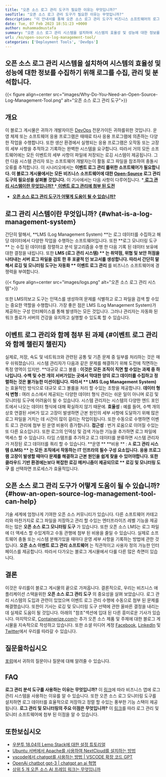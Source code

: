 ```yaml
---
title: "오픈 소스 로그 관리 도구가 필요한 이유는 무엇입니까?" 
seoTitle: "오픈 소스 로그 관리 도구가 필요한 이유는 무엇입니까?" 
description: "이 안내서를 통해 오픈 소스 로그 관리 도구가 비즈니스 소프트웨어의 로그 수집 및 관리에 도움이되는 방법을 알아보십시오." 
date: Tue, 07 Feb 2023 18:51:23 +0000
author: muhammadmustafa
summary: "오픈 소스 로그 관리 시스템을 설치하여 시스템의 효율성 및 성능에 대한 정보를 수집하기 위해 로그를 수집, 관리 및 분석하십시오." 
url: /ko/open-source-log-management-tool/
categories: ['Deployment Tools', 'DevOps']
---
```


## 오픈 소스 로그 관리 시스템을 설치하여 시스템의 효율성 및 성능에 대한 정보를 수집하기 위해 로그를 수집, 관리 및 분석합니다.

{{< figure align=center src="images/Why-Do-You-Need-an-Open-Source-Log-Management-Tool.png" alt="오픈 소스 로그 관리 도구">}}


## 개요
이 블로그 게시물은 귀하가 개발자이든 [DevOps][1] 전문가이든 귀하를위한 것입니다. 운영 체제 또는 소프트웨어 응용 프로그램은 때때로 타사 응용 프로그램에 의존하는 다양한 작업을 수행합니다. 또한 생산 환경에서 실행되는 응용 프로그램은 오작동 또는 고장의 세부 사항을 추적하고 기록하는 완벽한 시스템을 요구합니다. 따라서 거의 모든 소프트웨어에는 모든 이벤트의 세부 사항이 파일에 저장되는 로깅 시스템이 제공됩니다. 그런 다음 시스템 관리자 또는 소프트웨어 개발자는이 활동 로그 파일을 참조하여 충돌시 오류를 추적합니다. 이 시나리오에서는 **이벤트 로그 관리 **를위한 소프트웨어가 필요합니다. 이 블로그 게시물에서는 모든 비즈니스 소프트웨어에 대한 [Open-Source][2]**  로그 관리 도구의 필요성을 살펴볼 것입니다.**
이 기사에서는 다음 사항이 다루어집니다.
  *[ **로그 관리 시스템이란 무엇입니까?** ][3]
  *[ **이벤트 로그 관리에 첨부 된 도전** ][4]
  * **[오픈 소스 로그 관리 도구가 어떻게 도움이 될 수 있습니까?][5]**

## 로그 관리 시스템이란 무엇입니까?   {#what-is-a-log-management-system}
간단히 말해서, **LMS (Log Management System) **는 로그 데이터를 수집하고 해당 데이터에서 다양한 작업을 수행하는 소프트웨어입니다. 또한  **로그 모니터링 도구 ** 는 수집 된 데이터를 정렬하고 분석 알고리즘을 수행 한 다음 기록 된 데이터 보유에 대한 결정을 내립니다. 또한  **LMS (로그 관리 시스템) ** 는 취약점, 위협 및 보안 허점을 나타내는 서버 로그 파일을 검토 한 후 포괄적 인 보고서를 생성합니다. 따라서 간단히 말해서 로깅 및 모니터링 도구는 자동화 ** 이벤트 로그 관리** 를 비즈니스 소프트웨어에 경쟁력을 부여합니다.

{{< figure align=center src="images/logs.png" alt="오픈 소스 로그 관리 시스템">}}

또한 LMS의보고 도구는 인덱스를 생성하여 문제를 식별하고 로그 파일을 검색 할 수있는 중요한 역할을 수행합니다. 가장 좋은 점은 LMS (Log Management System)가 제공하는 구성 인터페이스를 통해 발생하는 모든 것입니다. 그러나 관리자는 자동화 된 워크 플로가 서버의 건강을 유지하고 실행할 수 있도록 할 수 있습니다.

## 이벤트 로그 관리와 함께 첨부 된 과제   {#이벤트 로그 관리와 함께 챌린지 챌린지}
실제로, 저장, 속도 및 네트워크와 관련된 공통 및 기존 문제 중 일부를 처리하는 것은 매우 쉬워졌습니다. 시스템 관리자가 다음과 같은 문제를 해결하기 위해 도전에 직면하는 특정 영역이 있지만.
**대규모 로그 볼륨 : **이것은 모든 조직이 직면 할 수있는 과제 중 하나입니다. 수백 및 수천 개의 서버가있는 곳에서 막대한 양의 로그 데이터를 수집하고 정렬하는 것은 불가능한 미션이됩니다. 따라서 ** LMS (Log Management System)** 는 효율적인 방식으로 대규모 로그 볼륨을 처리 할 수있는 조항을 제공합니다.
**데이터 형식 변형 :** 여러 소스에서 제공되는 다양한 데이터 형식 관리는 쉬운 일이 아니며 로깅 및 모니터링 도구에 어려움이 될 수 있습니다. 시스템 관리자는 시스템의 다양한 엔드 포인트에서 나오는 데이터 형식에 대해 확실하지 않기 때문에.
**효율성 :** 예를 들어, 수백 개의 상호 연결된 서버가 있고 고장이 발생하면 근본 원인의 세부 사항에 도달하기 위해 많은 로그 파일을 거치는 데 시간이 많이 걸리는 작업이됩니다. 또한 수동으로 수행하면 이벤트 로그 관리에 첨부 된 운영 비용이 증가합니다.
**접근성** : 번거 로움으로 이어질 수있는 또 다른 요소입니다. 또한 로그의 인덱싱 및 검색 가능한 기능을 추가하면 로그 파일에 액세스 할 수 있습니다. 타임 스탬프를 추가하고 로그 데이터를 분류하면 시스템 관리자가 저장된 로그 데이터를 쿼리 할 수 ​​있습니다.
**운영 ** **비용 **  : A  **로그 관리 시스템 (LMS) ** 는 모든 조직에서 작동하는 IT 인프라의 필수 구성 요소입니다. 응용 프로그램 고장이 발생할 때마다 문제를 해결하고 근본 원인을 쉽게 찾을 수 있어야합니다. 또한 클라우드 기반 환경에는보다 복잡한 로깅 메커니즘이 제공되므로 ** 로깅 및 모니터링 도구** 를 선택하면 프로세스가 효율적입니다.

## 오픈 소스 로그 관리 도구가 어떻게 도움이 될 수 있습니까?   {#how-an-open-source-log-management-tool-can-help}
기술 세계에 엄청나게 기여한 오픈 소스 커뮤니티가 있습니다. 다른 소프트웨어 카테고리와 마찬가지로 로그 파일을 저장하고 관리 할 수있는 엔터프라이즈 레벨 기능을 제공하는 많은  **오픈 소스 로그 모니터링 도구** 가 있습니다. 또한 오픈 소스 LMS는 로그 파일에 더 액세스 할 수있게하고 수동 관행에 첨부 된 비용을 줄일 수 있습니다.
실제로 소프트웨어 충돌 또는 시스템 분해가있을 때마다 운영 세부 사항을 기록하는 방법에 관한 것입니다.  **오픈 소스 이벤트 로그 관리 소프트웨어** 는 직관적이고 사용자 정의 가능한 인터페이스를 제공합니다. 따라서 다가오는 블로그 게시물에서 다룰 다른 많은 측면이 있습니다.

## 결론
이것은 우리를이 블로그 게시물의 끝으로 가져옵니다. 결론적으로, 우리는 비즈니스 애플리케이션 스택을위한  **오픈 소스 로그 관리 도구** 의 중요성을 살펴 보았습니다. 로그 관리 시스템의 도입과 관련이 있었으며 이벤트 로그 관리 수행에 수동으로 첨부 된 문제를 해결했습니다. 또한이 기사는 로깅 및 모니터링 도구 선택에 관한 올바른 결정을 내리는 데 실제로 도움이 될 것입니다. 아래의 "참조"섹션에 입대 된 다른 흥미로운 기사가 ​​있습니다.
마지막으로, [Containerize.com][6]는 추가 오픈 소스 제품 및 주제에 대한 블로그 게시물을 지속적으로 작성하고 있습니다. 또한 소셜 미디어 계정 [Facebook][7], [LinkedIn][8] 및 [Twitter][9]에서 우리를 따라갈 수 있습니다.

## 질문을하십시오
[포럼][10]에서 귀하의 질문이나 질문에 대해 알려줄 수 있습니다.

## FAQ
**로그 관리 분석 도구를 사용하는 이유는 무엇입니까?**
이 [링크][3]에 따라 비즈니스 앱에 로그 관리 시스템을 사용하는 이유를 알 수 있습니다. 또한 오픈 소스 로그 모니터링 도구를 설치하면 로그 데이터를 효율적으로 저장하고 정렬 할 수있는 풍부한 기능 스택이 제공됩니다.
**로그 관리 및 모니터링의 주요 이점은 무엇입니까?**
이 [링크][5]를 따라 로그 관리 및 모니터 소프트웨어에 첨부 된 이점을 알 수 있습니다.

## 또한보십시오
  * [우분투 18.04의 Lemp Stack에 대한 설정 튜토리얼][11]
  * [Ubuntu 서버에서 Apache를 사용하여 NextCloud를 설치하는 방법][12]
  * [vscode에서 chatgpt를 사용하는 방법 | VSCODE 확장 코드 GPT][13]
  * [OpenAi chatbot gpt-3 | chatgpt an ai 혁명][14]
  * [상위 5 개 오픈 소스 AI 프레임 워크는 무엇입니까][15]

  
[1]: https://products.containerize.com/devops/
[2]: https://products.containerize.com/
[3]: #What-is-a-Log-Management-System
[4]: #Challenges-attached-with-Event-Log-Management
[5]: #How-an-open-source-Log-Management-Tool-can-help
[6]: https://www.containerize.com/
[7]: https://web.facebook.com/containerize
[8]: https://www.linkedin.com/company/containerize/
[9]: https://twitter.com/containerize_co
[10]: https://forum.containerize.com/
[11]: https://blog.containerize.com/web-server-solution-stack/setup-tutorial-for-lemp-stack-on-ubuntu-18-04/
[12]: https://blog.containerize.com/backup-and-sync-software/how-to-install-nextcloud-with-apache-on-ubuntu-server/
[13]: https://blog.containerize.com/artificial-intelligence/how-to-use-chatgpt-in-vscode-the-vscode-extension-codegpt/
[14]: https://blog.containerize.com/artificial-intelligence/what-is-openai-chatbot-gpt-3-chatgpt-an-ai-revolution/
[15]: https://blog.containerize.com/artificial-intelligence/top-5-open-source-ai-frameworks/
